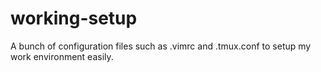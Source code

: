 # working-setup
A bunch of configuration files such as .vimrc and .tmux.conf to setup my work environment easily.
